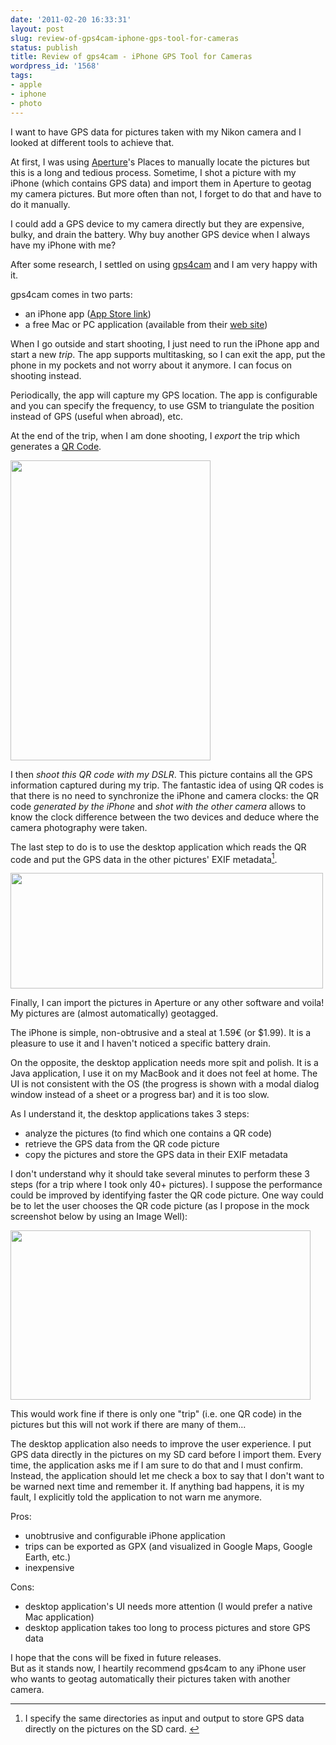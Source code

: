```yaml
---
date: '2011-02-20 16:33:31'
layout: post
slug: review-of-gps4cam-iphone-gps-tool-for-cameras
status: publish
title: Review of gps4cam - iPhone GPS Tool for Cameras
wordpress_id: '1568'
tags:
- apple
- iphone
- photo
---
```


I want to have GPS data for pictures taken with my Nikon camera and I looked at different tools to achieve that.

At first, I was using [Aperture][aperture]'s Places to manually locate the pictures but this is a long and tedious process.
Sometime, I shot a picture with my iPhone (which contains GPS data) and import them in Aperture to geotag my camera pictures. But more often than not, I forget to do that and have to do it manually.

I could add a GPS device to my camera directly but they are expensive, bulky, and drain the battery. Why buy another GPS device when I always have my iPhone with me?

After some research, I settled on using [gps4cam][gps4cam] and I am very happy with it.

gps4cam comes in two parts:

* an iPhone app ([App Store link][appstore])
* a free Mac or PC application (available from their [web site][gps4cam])

When I go outside and start shooting, I just need to run the iPhone app and start a new _trip_. The app supports multitasking, so I can exit the app, put the phone in my pockets and not worry about it anymore. I can focus on shooting instead.

Periodically, the app will capture my GPS location. The app is configurable and you can specify the frequency, to use GSM to triangulate the position instead of GPS (useful when abroad), etc.

At the end of the trip, when I am done shooting, I _export_ the trip which generates a [QR Code][qrcode]. 

<img src="#{ site.s3.url }images/2011-02-20-photo.png" alt="" title="Example of QR code " width="320" height="480" class="aligncenter size-full wp-image-1569" />

I then _shoot this QR code with my DSLR_. This picture contains all the GPS information captured during my trip. The fantastic idea of using QR codes is that there is no need to synchronize the iPhone and camera clocks: the QR code _generated by the iPhone_ and _shot with the other camera_ allows to know the clock difference between the two devices and deduce where the camera photography were taken.

The last step to do is to use the desktop application which reads the QR code and put the GPS data in the other pictures' EXIF metadata<a id="fnr1-2011-02-20" href="#fn1-2011-02-20"><sup>1</sup></a>.

<img src="#{ site.s3.url }images/2011-02-20-real.png" alt="" title="gps4cam Desktop Application" width="500" height="185" class="aligncenter size-full wp-image-1574" />

Finally, I can import the pictures in Aperture or any other software and voila! My pictures are (almost automatically) geotagged.

The iPhone is simple, non-obtrusive and a steal at 1.59€ (or $1.99). It is a pleasure to use it and I haven't noticed a specific battery drain.

On the opposite, the desktop application needs more spit and polish.
It is a Java application, I use it on my MacBook and it does not feel at home.
The UI is not consistent with the OS (the progress is shown with a modal dialog window instead of a sheet or a progress bar) and it is too slow.

As I understand it, the desktop applications takes 3 steps:

* analyze the pictures (to find which one contains a QR code)
* retrieve the GPS data from the QR code picture
* copy the pictures and store the GPS data in their EXIF metadata

I don't understand why it should take several minutes to perform these 3 steps (for a trip where I took only 40+ pictures).
I suppose the performance could be improved by identifying faster the QR code picture.
One way could be to let the user chooses the QR code picture (as I propose in the mock screenshot below by using an Image Well):

<img src="#{ site.s3.url }images/2011-02-20-mock.png" alt="" title="Mock of gps4cam Desktop Application" width="480" height="271" class="aligncenter size-full wp-image-1570" />
 
This would work fine if there is only one "trip" (i.e. one QR code) in the pictures but this will not work if there are many of them...

The desktop application also needs to improve the user experience. I put GPS data directly in the pictures on my SD card before I import them. Every time, the application asks me if I am sure to do that and I must confirm.  
Instead, the application should let me check a box to say that I don't want to be warned next time and remember it. If anything bad happens, it is my fault, I explicitly told the application to not warn me anymore.

Pros:

* unobtrusive and configurable iPhone application
* trips can be exported as GPX (and visualized in Google Maps, Google Earth, etc.)
* inexpensive

Cons:

* desktop application's UI needs more attention (I would prefer a native Mac application)
* desktop application takes too long to process pictures and store GPS data

I hope that the cons will be fixed in future releases.  
But as it stands now, I heartily recommend gps4cam to any iPhone user who wants to geotag automatically their pictures taken with another camera. 

---

1. <a id="fn1-2011-02-20"></a> I specify the same directories as input and output to store GPS data directly on the pictures on the SD card.&nbsp;<a href="#fnr1-2011-02-20">&#8617;</a>



[aperture]: http://www.apple.com/aperture/
[appstore]: http://itunes.apple.com/us/app/gps4cam/id325917531?mt=8&uo=6
[gps4cam]: http://gps4cam.com/
[qrcode]: http://en.wikipedia.org/wiki/QR_Code
